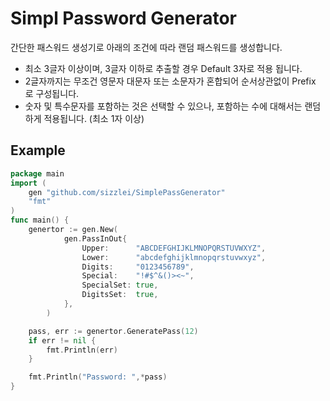 # Simpl Password Generator
간단한 패스워드 생성기로 아래의 조건에 따라 랜덤 패스워드를 생성합니다. 
- 최소 3글자 이상이며, 3글자 이하로 추출할 경우 Default 3자로 적용 됩니다. 
- 2글자까지는 무조건 영문자 대문자 또는 소문자가 혼합되어 순서상관없이 Prefix 로 구성됩니다.
- 숫자 및 특수문자를 포함하는 것은 선택할 수 있으나, 포함하는 수에 대해서는 랜덤하게 적용됩니다. (최소 1자 이상)

## Example
```go
package main 
import (
    gen "github.com/sizzlei/SimplePassGenerator"
    "fmt"
)
func main() {
    genertor := gen.New(
            gen.PassInOut{
                Upper:		"ABCDEFGHIJKLMNOPQRSTUVWXYZ",
                Lower:		"abcdefghijklmnopqrstuvwxyz",
                Digits:		"0123456789",
                Special:	"!#$^&()><~",
                SpecialSet:	true,
                DigitsSet: 	true,
            },
        )

	pass, err := genertor.GeneratePass(12)
	if err != nil {
		fmt.Println(err)
	}

	fmt.Println("Password: ",*pass)
}
```


